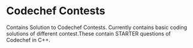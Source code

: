 # Codechef Contests
Contains Solution to Codechef Contests. Currently contains basic coding solutions of different contest.These contain STARTER questions of Codechef in C++.
